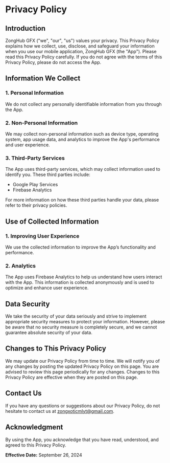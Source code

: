 # Privacy Policy

## Introduction
ZongHub GFX ("we", "our", "us") values your privacy. This Privacy Policy explains how we collect, use, disclose, and safeguard your information when you use our mobile application, ZongHub GFX (the "App"). Please read this Privacy Policy carefully. If you do not agree with the terms of this Privacy Policy, please do not access the App.

## Information We Collect

### 1. Personal Information
We do not collect any personally identifiable information from you through the App.

### 2. Non-Personal Information
We may collect non-personal information such as device type, operating system, app usage data, and analytics to improve the App's performance and user experience.

### 3. Third-Party Services
The App uses third-party services, which may collect information used to identify you. These third parties include:

- Google Play Services
- Firebase Analytics

For more information on how these third parties handle your data, please refer to their privacy policies.

## Use of Collected Information

### 1. Improving User Experience
We use the collected information to improve the App’s functionality and performance.

### 2. Analytics
The App uses Firebase Analytics to help us understand how users interact with the App. This information is collected anonymously and is used to optimize and enhance user experience.

## Data Security
We take the security of your data seriously and strive to implement appropriate security measures to protect your information. However, please be aware that no security measure is completely secure, and we cannot guarantee absolute security of your data.

## Changes to This Privacy Policy
We may update our Privacy Policy from time to time. We will notify you of any changes by posting the updated Privacy Policy on this page. You are advised to review this page periodically for any changes. Changes to this Privacy Policy are effective when they are posted on this page.

## Contact Us
If you have any questions or suggestions about our Privacy Policy, do not hesitate to contact us at [zongxoticmlyt@gmail.com](mailto:zongxoticmlyt@gmail.com).

## Acknowledgment
By using the App, you acknowledge that you have read, understood, and agreed to this Privacy Policy.

**Effective Date:** September 26, 2024
